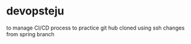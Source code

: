# devopsteju
to manage CI/CD process
to practice git hub
cloned using ssh
changes from spring branch
